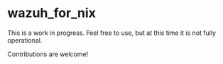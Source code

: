 # wazuh_for_nix


This is a work in progress. Feel free to use, but at this time it is not fully operational. 

Contributions are welcome!
